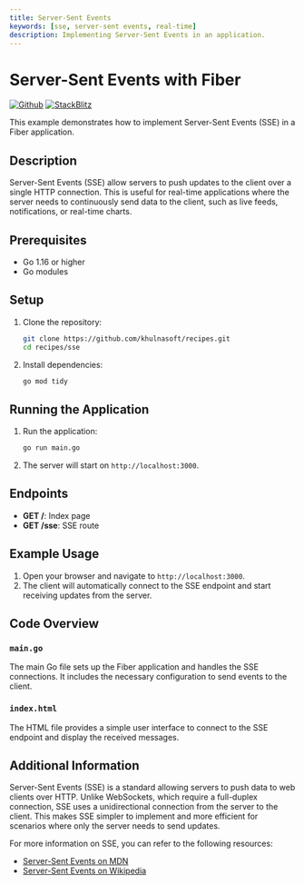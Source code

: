 ```yaml
---
title: Server-Sent Events
keywords: [sse, server-sent events, real-time]
description: Implementing Server-Sent Events in an application.
---
```


# Server-Sent Events with Fiber

[![Github](https://img.shields.io/static/v1?label=&message=Github&color=2ea44f&style=for-the-badge&logo=github)](https://github.com/khulnasoft/recipes/tree/master/sse) [![StackBlitz](https://img.shields.io/static/v1?label=&message=StackBlitz&color=2ea44f&style=for-the-badge&logo=StackBlitz)](https://stackblitz.com/github/khulnasoft/recipes/tree/master/sse)

This example demonstrates how to implement Server-Sent Events (SSE) in a Fiber application.

## Description

Server-Sent Events (SSE) allow servers to push updates to the client over a single HTTP connection. This is useful for real-time applications where the server needs to continuously send data to the client, such as live feeds, notifications, or real-time charts.

## Prerequisites

- Go 1.16 or higher
- Go modules

## Setup

1. Clone the repository:
    ```sh
    git clone https://github.com/khulnasoft/recipes.git
    cd recipes/sse
    ```

2. Install dependencies:
    ```sh
    go mod tidy
    ```

## Running the Application

1. Run the application:
    ```sh
    go run main.go
    ```

2. The server will start on `http://localhost:3000`.

## Endpoints

- **GET /**: Index page
- **GET /sse**: SSE route

## Example Usage

1. Open your browser and navigate to `http://localhost:3000`.
2. The client will automatically connect to the SSE endpoint and start receiving updates from the server.

## Code Overview

### `main.go`

The main Go file sets up the Fiber application and handles the SSE connections. It includes the necessary configuration to send events to the client.

### `index.html`

The HTML file provides a simple user interface to connect to the SSE endpoint and display the received messages.

## Additional Information

Server-Sent Events (SSE) is a standard allowing servers to push data to web clients over HTTP. Unlike WebSockets, which require a full-duplex connection, SSE uses a unidirectional connection from the server to the client. This makes SSE simpler to implement and more efficient for scenarios where only the server needs to send updates.

For more information on SSE, you can refer to the following resources:
- [Server-Sent Events on MDN](https://developer.mozilla.org/en-US/docs/Web/API/Server-sent_events)
- [Server-Sent Events on Wikipedia](https://en.wikipedia.org/wiki/Server-sent_events)
